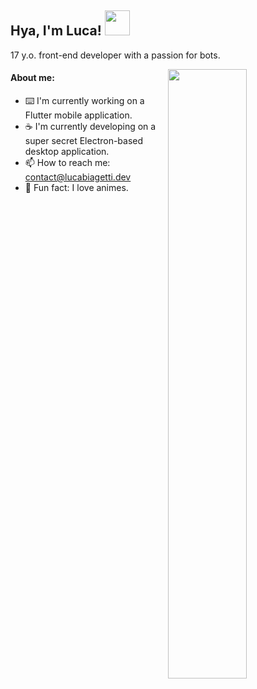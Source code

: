 <h2> Hya, I'm Luca! <img src="https://media.tenor.com/images/1963c1bf2abc4950a12284148a81eb61/tenor.gif" height="40px"></h2>

17 y.o. front-end developer with a passion for bots.

<img align="right" width="50%" src="https://github-readme-stats.vercel.app/api?username=isladot&count_private=true&include_all_commits=true&show_icons=true&theme=material-palenight">

<h4> About me: </h4>

- ⌨️ I'm currently working on a Flutter mobile application.
- ☕ I'm currently developing on a super secret Electron-based desktop application.
- 📫 How to reach me: contact@lucabiagetti.dev
- 🌸 Fun fact: I love animes.
